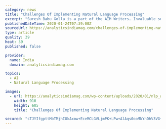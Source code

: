 ```yaml
---
category: news
title: "Challenges Of Implementing Natural Language Processing"
excerpt: "Suresh Babu Golla is a part of the AIM Writers… Invaluable support for artificial intelligence (AI), natural language processing (NLP) helps in establishing effective communication between computers and human beings. In recent years, there have been significant breakthroughs in empowering computers to understand human language using NLP."
publishedDateTime: 2020-01-24T07:39:00Z
sourceUrl: https://analyticsindiamag.com/challenges-of-implementing-natural-language-processing/
type: article
quality: 39
heat: 39
published: false

provider:
  name: India
  domain: analyticsindiamag.com

topics:
  - AI
  - Natural Language Processing

images:
  - url: https://analyticsindiamag.com/wp-content/uploads/2020/01/nlp_analytics_india_magazine.jpg
    width: 910
    height: 605
    title: "Challenges Of Implementing Natural Language Processing"

secured: "sTJYIfgpttMbTMjhIOkAxow+EceMCLGVLjmPK+LPw+AlAqs0ooMkYnDhV3VG+8NArWx/6vUvHECsaMu5AxTOIDxXBVTyROAj7bvt8eJrexJlwa+TdKC3N1MgrbLMPm9aTmTtpmzZSAWNNtfvAxOPBzSaBTZYNQ8qBiAaXH4gJ21k7+nemNVuydSq+zGUSqdfAoT/y7yA08TmH4ssu2TbcMomQfs3caox34FIvlh0U8ffMbcA0RVyDlbCZjSm2XKaLwU7VyGoiQjYphwNAz/zI+ZAxcyKeM23TyBxM7D3WQEeUuWmgNYKeJ4WzEeeIc29;KXZbx1rWTLbTfQ06g8KlGA=="
---
```


